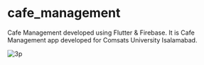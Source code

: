 # cafe_management

  Cafe Management developed using Flutter & Firebase. It is Cafe Management app developed for Comsats University Isalamabad.
  
  ![3p](https://user-images.githubusercontent.com/57300829/116603763-ba19f400-a946-11eb-9f48-490d2b2de971.jpeg)

